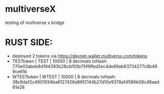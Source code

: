 # multiverseX
testing of multiverse x bridge

# RUST SIDE:
- deployed 2 tokens via https://devnet-wallet.multiversx.com/tokens
- TESTtoken | TEST | 10000 | 8 decimals txHash: 770e03abeb8d194393b28cbf50b75f6ffed2ec4de89ab83734277c8b499ce61b
- WTESTtoken | WTEST | 10000 | 8 decimals txHash: 38c6daf2c4901934ba6127426e89f2144b27d10e9378a14586b08c48aad81e28
